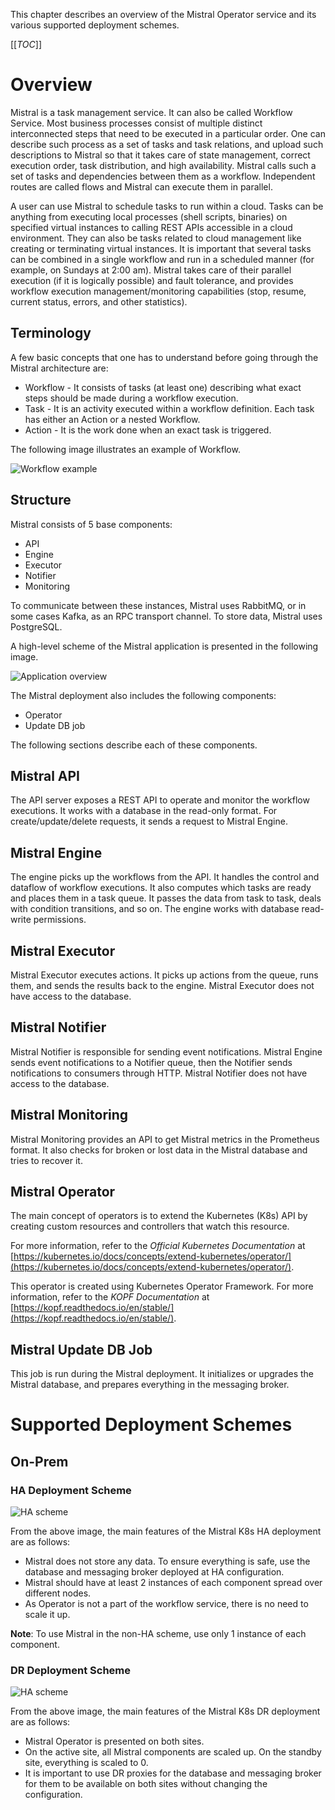 This chapter describes an overview of the Mistral Operator service and its various supported deployment schemes.

<!-- #GFCFilterMarkerStart# -->
[[_TOC_]]
<!-- #GFCFilterMarkerEnd# -->

# Overview

Mistral is a task management service. It can also be called Workflow Service. Most business processes consist of multiple distinct interconnected steps that need to be executed in a particular order. One can describe such process as a set of tasks and task relations, and upload such descriptions to Mistral so that it takes care of state management, correct execution order, task distribution, and high availability. Mistral calls such a set of tasks and dependencies between them as a workflow. Independent routes are called flows and Mistral can execute them in parallel.

A user can use Mistral to schedule tasks to run within a cloud. Tasks can be anything from executing local processes (shell scripts, binaries) on specified virtual instances to calling REST APIs accessible in a cloud environment. They can also be tasks related to cloud management like creating or terminating virtual instances. It is important that several tasks can be combined in a single workflow and run in a scheduled manner (for example, on Sundays at 2:00 am). Mistral takes care of their parallel execution (if it is logically possible) and fault tolerance, and provides workflow execution management/monitoring capabilities (stop, resume, current status, errors, and other statistics).

## Terminology

A few basic concepts that one has to understand before going through the Mistral architecture are:

* Workflow - It consists of tasks (at least one) describing what exact steps should be made during a workflow execution.
* Task - It is an activity executed within a workflow definition. Each task has either an Action or a nested Workflow.
* Action - It is the work done when an exact task is triggered.

The following image illustrates an example of Workflow.

![Workflow example](/docs/public/images/workflow.png)

## Structure

Mistral consists of 5 base components:

* API
* Engine
* Executor
* Notifier
* Monitoring

To communicate between these instances, Mistral uses RabbitMQ, or in some cases Kafka, as an RPC transport channel. To store data, Mistral uses PostgreSQL.

A high-level scheme of the Mistral application is presented in the following image.

![Application overview](/docs/public/images/mistral_architecture.png)

The Mistral deployment also includes the following components:

* Operator
* Update DB job

The following sections describe each of these components.

## Mistral API

The API server exposes a REST API to operate and monitor the workflow executions. It works with a database in the read-only format. For create/update/delete requests, it sends a request to Mistral Engine.

## Mistral Engine

The engine picks up the workflows from the API. It handles the control and dataflow of workflow executions. It also computes which tasks are ready and places them in a task queue. It passes the data from task to task, deals with condition transitions, and so on.
The engine works with database read-write permissions.

## Mistral Executor

Mistral Executor executes actions. It picks up actions from the queue, runs them, and sends the results back to the engine.
Mistral Executor does not have access to the database.

## Mistral Notifier

Mistral Notifier is responsible for sending event notifications. Mistral Engine sends event notifications to a Notifier queue, then the Notifier sends notifications to consumers through HTTP.
Mistral Notifier does not have access to the database.

## Mistral Monitoring

Mistral Monitoring provides an API to get Mistral metrics in the Prometheus format. It also checks for broken or lost data in the Mistral database and tries to recover it.

## Mistral Operator

The main concept of operators is to extend the Kubernetes (K8s) API by creating custom resources and controllers that watch this resource.

For more information, refer to the *Official Kubernetes Documentation* at [https://kubernetes.io/docs/concepts/extend-kubernetes/operator/](https://kubernetes.io/docs/concepts/extend-kubernetes/operator/).

This operator is created using Kubernetes Operator Framework. For more information, refer to the *KOPF Documentation* at [https://kopf.readthedocs.io/en/stable/](https://kopf.readthedocs.io/en/stable/).

## Mistral Update DB Job

This job is run during the Mistral deployment. It initializes or upgrades the Mistral database, and prepares everything in the messaging broker.

# Supported Deployment Schemes

## On-Prem

### HA Deployment Scheme

![HA scheme](/docs/public/images/ha_scheme.png)

From the above image, the main features of the Mistral K8s HA deployment are as follows:

* Mistral does not store any data. To ensure everything is safe, use the database and messaging broker deployed at HA configuration.
* Mistral should have at least 2 instances of each component spread over different nodes.
* As Operator is not a part of the workflow service, there is no need to scale it up.

**Note**: To use Mistral in the non-HA scheme, use only 1 instance of each component.

### DR Deployment Scheme

![HA scheme](/docs/public/images/dr_scheme.png)

From the above image, the main features of the Mistral K8s DR deployment are as follows:

* Mistral Operator is presented on both sites.
* On the active site, all Mistral components are scaled up. On the standby site, everything is scaled to 0.
* It is important to use DR proxies for the database and messaging broker for them to be available on both sites without changing the configuration.
